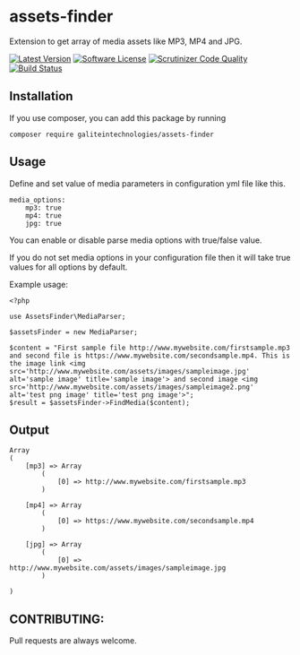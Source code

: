 # assets-finder
Extension to get array of media assets like MP3, MP4 and JPG.

[![Latest Version](https://img.shields.io/packagist/v/nexuslinkservices/assets-finder.svg?style=flat-square)](https://packagist.org/packages/nexuslinkservices/assets-finder)
[![Software License](http://img.shields.io/badge/license-MIT-brightgreen.svg?style=flat-square)](LICENSE)
[![Scrutinizer Code Quality](https://scrutinizer-ci.com/g/nexuslinkservices/assets-finder/badges/quality-score.png?b=master)](https://scrutinizer-ci.com/g/nexuslinkservices/assets-finder/?branch=master)
[![Build Status](https://scrutinizer-ci.com/g/nexuslinkservices/assets-finder/badges/build.png?b=master)](https://scrutinizer-ci.com/g/nexuslinkservices/assets-finder/build-status/master)

## Installation

If you use composer, you can add this package by running 

````
composer require galiteintechnologies/assets-finder
````

## Usage

Define and set value of media parameters in configuration yml file like this.

```
media_options:
    mp3: true
    mp4: true
    jpg: true
```

You can enable or disable parse media options with true/false value.

If you do not set media options in your configuration file then it will take true values for all options by default.

Example usage:

```
<?php

use AssetsFinder\MediaParser;

$assetsFinder = new MediaParser;

$content = "First sample file http://www.mywebsite.com/firstsample.mp3 and second file is https://www.mywebsite.com/secondsample.mp4. This is the image link <img src='http://www.mywebsite.com/assets/images/sampleimage.jpg' alt='sample image' title='sample image'> and second image <img src='http://www.mywebsite.com/assets/images/sampleimage2.png' alt='test png image' title='test png image'>";
$result = $assetsFinder->FindMedia($content);
```

## Output

```
Array
(
    [mp3] => Array
        (
            [0] => http://www.mywebsite.com/firstsample.mp3
        )

    [mp4] => Array
        (
            [0] => https://www.mywebsite.com/secondsample.mp4
        )

    [jpg] => Array
        (
            [0] => http://www.mywebsite.com/assets/images/sampleimage.jpg
        )

)
```

## CONTRIBUTING:

Pull requests are always welcome.


